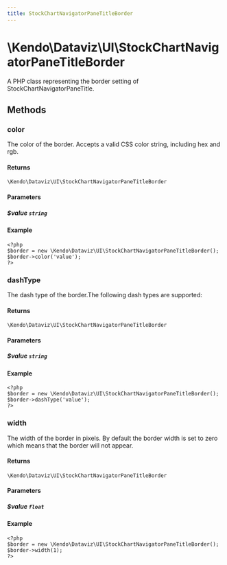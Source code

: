 ```yaml
---
title: StockChartNavigatorPaneTitleBorder
---
```


# \Kendo\Dataviz\UI\StockChartNavigatorPaneTitleBorder

A PHP class representing the border setting of StockChartNavigatorPaneTitle.


## Methods

### color
The color of the border. Accepts a valid CSS color string, including hex and rgb.

#### Returns
`\Kendo\Dataviz\UI\StockChartNavigatorPaneTitleBorder`

#### Parameters

##### $value `string`



#### Example 
    <?php
    $border = new \Kendo\Dataviz\UI\StockChartNavigatorPaneTitleBorder();
    $border->color('value');
    ?>

### dashType
The dash type of the border.The following dash types are supported:

#### Returns
`\Kendo\Dataviz\UI\StockChartNavigatorPaneTitleBorder`

#### Parameters

##### $value `string`



#### Example 
    <?php
    $border = new \Kendo\Dataviz\UI\StockChartNavigatorPaneTitleBorder();
    $border->dashType('value');
    ?>

### width
The width of the border in pixels. By default the border width is set to zero which means that the border will not appear.

#### Returns
`\Kendo\Dataviz\UI\StockChartNavigatorPaneTitleBorder`

#### Parameters

##### $value `float`



#### Example 
    <?php
    $border = new \Kendo\Dataviz\UI\StockChartNavigatorPaneTitleBorder();
    $border->width(1);
    ?>

